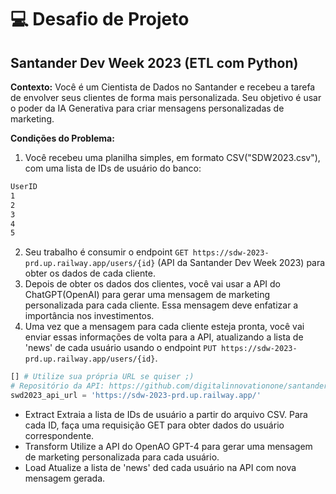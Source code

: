 # 💻 Desafio de Projeto

## Santander Dev Week 2023 (ETL com Python)

**Contexto:** 
Você é um Cientista de Dados no Santander e recebeu a tarefa de envolver seus clientes de forma mais personalizada. Seu objetivo é usar o poder da IA Generativa para criar mensagens personalizadas de marketing.


**Condições do Problema:** 

1. Você recebeu uma planilha simples, em formato CSV("SDW2023.csv"), com uma lista de IDs de usuário do banco:
```bash
UserID
1
2
3
4
5
```
2. Seu trabalho é consumir o endpoint `GET https://sdw-2023-prd.up.railway.app/users/{id}` (API da Santander Dev Week 2023) para obter os dados de cada cliente.
3. Depois de obter os dados dos clientes, você vai usar a API do ChatGPT(OpenAI) para gerar uma mensagem de marketing personalizada para cada cliente. Essa mensagem deve enfatizar a importância nos investimentos.
4. Uma vez que a mensagem para cada cliente esteja pronta, você vai enviar essas informações de volta para a API, atualizando a lista de 'news' de cada usuário usando o endpoint `PUT https://sdw-2023-prd.up.railway.app/users/{id}`.

```python
[] # Utilize sua própria URL se quiser ;)
# Repositório da API: https://github.com/digitalinnovationone/santander-dev-week-2023-api
swd2023_api_url = 'https://sdw-2023-prd.up.railway.app/'
```

- Extract
Extraia a lista de IDs de usuário a partir do arquivo CSV. Para cada ID, faça uma requisição GET para obter dados do usuário correspondente.
- Transform 
Utilize a API do OpenAO GPT-4 para gerar uma mensagem de marketing personalizada para cada usuário.
- Load 
Atualize a lista de 'news' ded cada usuário na API com nova mensagem gerada.